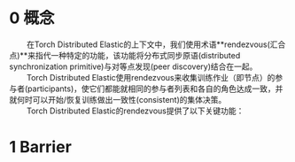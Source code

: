 # 0 概念
&nbsp;&nbsp;&nbsp;&nbsp;&nbsp;&nbsp;&nbsp;&nbsp;在Torch Distributed Elastic的上下文中，我们使用术语**rendezvous(汇合点)**来指代一种特定的功能，该功能将分布式同步原语(distributed synchronization primitive)与对等点发现(peer discovery)结合在一起。<br>
&nbsp;&nbsp;&nbsp;&nbsp;&nbsp;&nbsp;&nbsp;&nbsp;Torch Distributed Elastic使用rendezvous来收集训练作业（即节点）的参与者(participants)，使它们都能就相同的参与者列表和各自的角色达成一致，并就何时可以开始/恢复训练做出一致性(consistent)的集体决策。<br>
&nbsp;&nbsp;&nbsp;&nbsp;&nbsp;&nbsp;&nbsp;&nbsp;Torch Distributed Elastic的rendezvous提供了以下关键功能：<br>

# 1 Barrier
